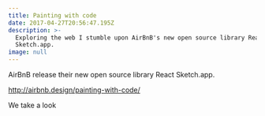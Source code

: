 ```yaml
---
title: Painting with code
date: 2017-04-27T20:56:47.195Z
description: >-
  Exploring the web I stumble upon AirBnB's new open source library React
  Sketch.app.
image: null
---
```


AirBnB release their new open source library React Sketch.app.

http://airbnb.design/painting-with-code/

We take a look